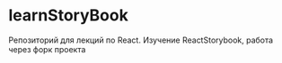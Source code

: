 # learnStoryBook
Репозиторий для лекций по React. Изучение ReactStorybook, работа через форк проекта
